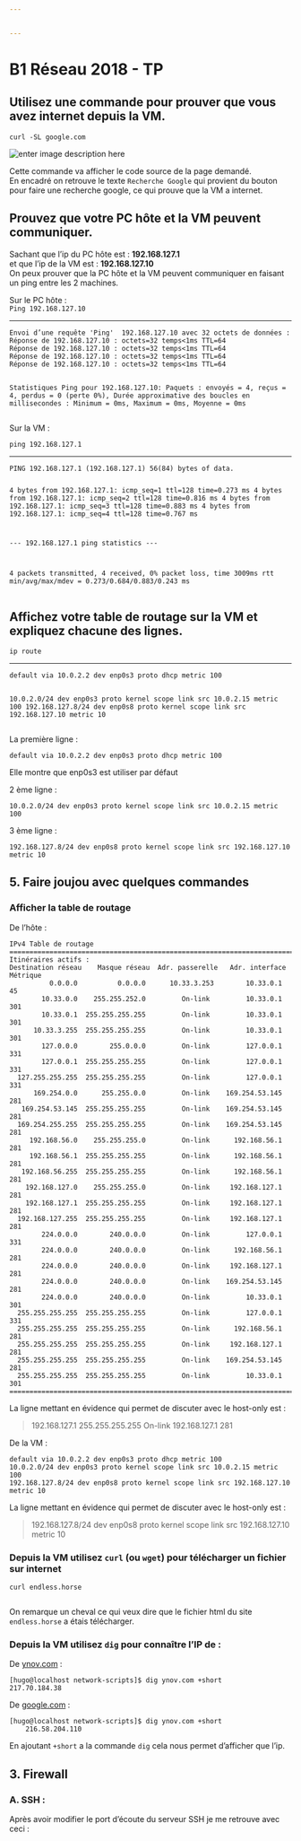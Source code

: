 ```yaml
---


---
```


<h1 id="b1-réseau-2018---tp">B1 Réseau 2018 - TP</h1>
<h2 id="utilisez-une-commande-pour-prouver-que-vous-avez-internet-depuis-la-vm.">Utilisez une commande pour prouver que vous avez internet depuis la VM.</h2>
<p><code>curl -SL google.com</code></p>
<p><img src="https://github.com/MrGogo400/TP3-CCNA1/blob/master/images/centos-curl-google.png?raw=true" alt="enter image description here"></p>
<p>Cette commande va afficher le code source de la page demandé.<br>
En encadré on retrouve le texte <code>Recherche Google</code> qui provient du bouton pour faire une recherche google, ce qui prouve que la VM a internet.</p>
<h2 id="prouvez-que-votre-pc-hôte-et-la-vm-peuvent-communiquer.">Prouvez que votre PC hôte et la VM peuvent communiquer.</h2>
<p>Sachant que l’ip du PC hôte est : <strong>192.168.127.1</strong><br>
et que l’ip de la VM est : <strong>192.168.127.10</strong><br>
On peux prouver que la PC hôte et la VM peuvent communiquer en faisant un ping entre les 2 machines.</p>
<p>Sur le PC hôte :<br>
<code>Ping 192.168.127.10</code></p>
<hr>
<pre><code>Envoi d’une requête 'Ping'  192.168.127.10 avec 32 octets de données :
Réponse de 192.168.127.10 : octets=32 temps&lt;1ms TTL=64
Réponse de 192.168.127.10 : octets=32 temps&lt;1ms TTL=64
Réponse de 192.168.127.10 : octets=32 temps&lt;1ms TTL=64
Réponse de 192.168.127.10 : octets=32 temps&lt;1ms TTL=64

Statistiques Ping pour 192.168.127.10:
    Paquets : envoyés = 4, reçus = 4, perdus = 0 (perte 0%),
Durée approximative des boucles en millisecondes :
    Minimum = 0ms, Maximum = 0ms, Moyenne = 0ms
</code></pre>
<p>Sur la VM :</p>
<p><code>ping 192.168.127.1</code></p>
<hr>
<pre><code>PING 192.168.127.1 (192.168.127.1) 56(84) bytes of data.

4 bytes from 192.168.127.1: icmp_seq=1 ttl=128 time=0.273 ms
4 bytes from 192.168.127.1: icmp_seq=2 ttl=128 time=0.816 ms
4 bytes from 192.168.127.1: icmp_seq=3 ttl=128 time=0.883 ms
4 bytes from 192.168.127.1: icmp_seq=4 ttl=128 time=0.767 ms

--- 192.168.127.1 ping statistics ---

4 packets transmitted, 4 received, 0% packet loss, time 3009ms
rtt min/avg/max/mdev = 0.273/0.684/0.883/0.243 ms
</code></pre>
<h2 id="affichez-votre-table-de-routage-sur-la-vm-et-expliquez-chacune-des-lignes.">Affichez votre table de routage <strong>sur la VM</strong> et expliquez chacune des lignes.</h2>
<p><code>ip route</code></p>
<hr>
<pre><code>default via 10.0.2.2 dev enp0s3 proto dhcp metric 100

10.0.2.0/24 dev enp0s3 proto kernel scope link src 10.0.2.15 metric 100
192.168.127.8/24 dev enp0s8 proto kernel scope link src 192.168.127.10 metric 10
</code></pre>
<p>La première ligne :</p>
<pre><code>default via 10.0.2.2 dev enp0s3 proto dhcp metric 100 
</code></pre>
<p>Elle montre que enp0s3 est utiliser par défaut</p>
<p>2 ème ligne :</p>
<pre><code>10.0.2.0/24 dev enp0s3 proto kernel scope link src 10.0.2.15 metric 100
</code></pre>
<p>3 ème ligne :</p>
<pre><code>192.168.127.8/24 dev enp0s8 proto kernel scope link src 192.168.127.10 metric 10
</code></pre>
<h2 id="faire-joujou-avec-quelques-commandes">5. Faire joujou avec quelques commandes</h2>
<h3 id="afficher-la-table-de-routage">Afficher la table de routage</h3>
<p>De l’hôte :</p>
<pre><code>IPv4 Table de routage
===========================================================================
Itinéraires actifs :
Destination réseau    Masque réseau  Adr. passerelle   Adr. interface Métrique
          0.0.0.0          0.0.0.0      10.33.3.253        10.33.0.1     45
        10.33.0.0    255.255.252.0         On-link         10.33.0.1    301
        10.33.0.1  255.255.255.255         On-link         10.33.0.1    301
      10.33.3.255  255.255.255.255         On-link         10.33.0.1    301
        127.0.0.0        255.0.0.0         On-link         127.0.0.1    331
        127.0.0.1  255.255.255.255         On-link         127.0.0.1    331
  127.255.255.255  255.255.255.255         On-link         127.0.0.1    331
      169.254.0.0      255.255.0.0         On-link    169.254.53.145    281
   169.254.53.145  255.255.255.255         On-link    169.254.53.145    281
  169.254.255.255  255.255.255.255         On-link    169.254.53.145    281
     192.168.56.0    255.255.255.0         On-link      192.168.56.1    281
     192.168.56.1  255.255.255.255         On-link      192.168.56.1    281
   192.168.56.255  255.255.255.255         On-link      192.168.56.1    281
    192.168.127.0    255.255.255.0         On-link     192.168.127.1    281
    192.168.127.1  255.255.255.255         On-link     192.168.127.1    281
  192.168.127.255  255.255.255.255         On-link     192.168.127.1    281
        224.0.0.0        240.0.0.0         On-link         127.0.0.1    331
        224.0.0.0        240.0.0.0         On-link      192.168.56.1    281
        224.0.0.0        240.0.0.0         On-link     192.168.127.1    281
        224.0.0.0        240.0.0.0         On-link    169.254.53.145    281
        224.0.0.0        240.0.0.0         On-link         10.33.0.1    301
  255.255.255.255  255.255.255.255         On-link         127.0.0.1    331
  255.255.255.255  255.255.255.255         On-link      192.168.56.1    281
  255.255.255.255  255.255.255.255         On-link     192.168.127.1    281
  255.255.255.255  255.255.255.255         On-link    169.254.53.145    281
  255.255.255.255  255.255.255.255         On-link         10.33.0.1    301
===========================================================================
</code></pre>
<p>La ligne mettant en évidence qui permet de discuter avec le host-only est :</p>
<blockquote>
<p>192.168.127.1  255.255.255.255         On-link     192.168.127.1    281</p>
</blockquote>
<p>De la VM :</p>
<pre><code>default via 10.0.2.2 dev enp0s3 proto dhcp metric 100
10.0.2.0/24 dev enp0s3 proto kernel scope link src 10.0.2.15 metric 100
192.168.127.8/24 dev enp0s8 proto kernel scope link src 192.168.127.10 metric 10
</code></pre>
<p>La ligne mettant en évidence qui permet de discuter avec le host-only est :</p>
<blockquote>
<p>192.168.127.8/24 dev enp0s8 proto kernel scope link src 192.168.127.10 metric 10</p>
</blockquote>
<h3 id="depuis-la-vm-utilisez--curl--ou--wget-pour-télécharger-un-fichier-sur-internet">Depuis la VM utilisez  <code>curl</code>  (ou  <code>wget</code>) pour télécharger un fichier sur internet</h3>
<pre><code>curl endless.horse
</code></pre>
<p><img src="https://github.com/MrGogo400/TP3-CCNA1/blob/master/images/curl-horse.png?raw=true" alt=""></p>
<p>On remarque un cheval ce qui veux dire que le fichier html du site <code>endless.horse</code> a étais télécharger.</p>
<h3 id="depuis-la-vm-utilisez-dig-pour-connaître-lip-de-">Depuis la VM utilisez <code>dig</code> pour connaître l’IP de :</h3>
<p>De <a href="http://ynov.com">ynov.com</a> :</p>
<pre><code>[hugo@localhost network-scripts]$ dig ynov.com +short
217.70.184.38
</code></pre>
<p>De <a href="http://google.com">google.com</a> :</p>
<pre><code>[hugo@localhost network-scripts]$ dig ynov.com +short
    216.58.204.110
</code></pre>
<p>En ajoutant <code>+short</code> a la commande <code>dig</code> cela nous permet d’afficher que l’ip.</p>
<h2 id="firewall">3. Firewall</h2>
<h3 id="a.-ssh-">A. SSH :</h3>
<p>Après avoir modifier le port d’écoute du serveur SSH je me retrouve avec ceci :</p>
<p><img src="https://github.com/MrGogo400/TP3-CCNA1/blob/master/images/ss-4nlp.png?raw=true" alt=""></p>

